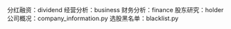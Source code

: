 分红融资：dividend
经营分析：business
财务分析：finance
股东研究：holder
公司概况：company_information.py
选股黑名单：blacklist.py

